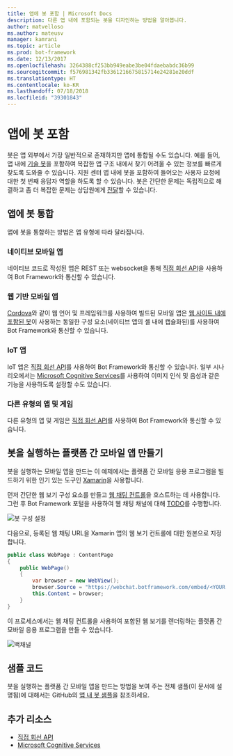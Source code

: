 ```yaml
---
title: 앱에 봇 포함 | Microsoft Docs
description: 다른 앱 내에 포함되는 봇을 디자인하는 방법을 알아봅니다.
author: matvelloso
ms.author: mateusv
manager: kamrani
ms.topic: article
ms.prod: bot-framework
ms.date: 12/13/2017
ms.openlocfilehash: 3264388cf253bb949eabe3be04fdaebabdc36b99
ms.sourcegitcommit: f576981342fb3361216675815714e24281e20ddf
ms.translationtype: HT
ms.contentlocale: ko-KR
ms.lasthandoff: 07/18/2018
ms.locfileid: "39301843"
---
```

# <a name="embed-a-bot-in-an-app"></a>앱에 봇 포함

봇은 앱 외부에서 가장 일반적으로 존재하지만 앱에 통합될 수도 있습니다. 예를 들어, 앱 내에 [기술 봇](~/bot-service-design-pattern-knowledge-base.md)을 포함하여 복잡한 앱 구조 내에서 찾기 어려울 수 있는 정보를 빠르게 찾도록 도와줄 수 있습니다. 지원 센터 앱 내에 봇을 포함하여 들어오는 사용자 요청에 대한 첫 번째 응답자 역할을 하도록 할 수 있습니다. 봇은 간단한 문제는 독립적으로 해결하고 좀 더 복잡한 문제는 상담원에게 [전달](~/bot-service-design-pattern-handoff-human.md)할 수 있습니다. 

## <a name="integrating-bot-with-app"></a>앱에 봇 통합

앱에 봇을 통합하는 방법은 앱 유형에 따라 달라집니다. 

### <a name="native-mobile-app"></a>네이티브 모바일 앱

네이티브 코드로 작성된 앱은 REST 또는 websocket을 통해 [직접 회선 API][directLineAPI]을 사용하여 Bot Framework와 통신할 수 있습니다.

### <a name="web-based-mobile-app"></a>웹 기반 모바일 앱

<a href="https://cordova.apache.org/" target="_blank">Cordova</a>와 같이 웹 언어 및 프레임워크를 사용하여 빌드된 모바일 앱은 [웹 사이트 내에 포함된 봇](~/bot-service-design-pattern-embed-web-site.md)이 사용하는 동일한 구성 요소(네이티브 앱의 셸 내에 캡슐화된)를 사용하여 Bot Framework와 통신할 수 있습니다.

### <a name="iot-app"></a>IoT 앱

IoT 앱은 [직접 회선 API][directLineAPI]를 사용하여 Bot Framework와 통신할 수 있습니다. 일부 시나리오에서는 <a href="https://www.microsoft.com/cognitive-services/" target="_blank">Microsoft Cognitive Services</a>를 사용하여 이미지 인식 및 음성과 같은 기능을 사용하도록 설정할 수도 있습니다.

### <a name="other-types-of-apps-and-games"></a>다른 유형의 앱 및 게임

다른 유형의 앱 및 게임은 [직접 회선 API][directLineAPI]를 사용하여 Bot Framework와 통신할 수 있습니다. 

## <a name="creating-a-cross-platform-mobile-app-that-runs-a-bot"></a>봇을 실행하는 플랫폼 간 모바일 앱 만들기

봇을 실행하는 모바일 앱을 만드는 이 예제에서는 플랫폼 간 모바일 응용 프로그램을 빌드하기 위한 인기 있는 도구인 <a href="https://www.xamarin.com/" target="_blank">Xamarin</a>을 사용합니다. 

먼저 간단한 웹 보기 구성 요소를 만들고 <a href="https://github.com/Microsoft/BotFramework-WebChat" target="_blank">웹 채팅 컨트롤</a>을 호스트하는 데 사용합니다. 그런 후 Bot Framework 포털을 사용하여 웹 채팅 채널에 대해 [TODO](~/bot-service-manage-channels.md)를 수행합니다. 

![봇 구성 설정](~/media/bot-service-design-pattern-embed-app/webchat-channel.png)

다음으로, 등록된 웹 채팅 URL을 Xamarin 앱의 웹 보기 컨트롤에 대한 원본으로 지정합니다.

```cs
public class WebPage : ContentPage
{
    public WebPage()
    {
        var browser = new WebView();
        browser.Source = "https://webchat.botframework.com/embed/<YOUR SECRET KEY HERE>";
        this.Content = browser;
    }
}
```

이 프로세스에서는 웹 채팅 컨트롤을 사용하여 포함된 웹 보기를 렌더링하는 플랫폼 간 모바일 응용 프로그램을 만들 수 있습니다.

![백채널](~/media/bot-service-design-pattern-embed-app/xamarin-apps.png)

## <a name="sample-code"></a>샘플 코드

봇을 실행하는 플랫폼 간 모바일 앱을 만드는 방법을 보여 주는 전체 샘플(이 문서에 설명됨)에 대해서는 GitHub의 <a href="https://github.com/Microsoft/BotBuilder-Samples/tree/master/CSharp/capability-BotInApps" target="_blank">앱 내 봇 샘플</a>을 참조하세요.

## <a name="additional-resources"></a>추가 리소스

- [직접 회선 API][directLineAPI]
- <a href="https://www.microsoft.com/cognitive-services/" target="_blank">Microsoft Cognitive Services</a>

[directLineAPI]: https://docs.botframework.com/en-us/restapi/directline3/#navtitle